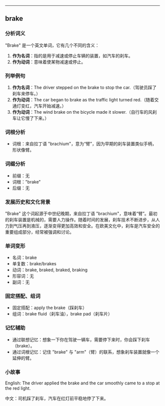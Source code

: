 
---------------
## brake
### 分析词义
"Brake" 是一个英文单词，它有几个不同的含义：

1. **作为名词**：指的是用于减速或停止车辆的装置，如汽车的刹车。
2. **作为动词**：意味着使某物减速或停止。

### 列举例句
1. **作为名词**：The driver stepped on the brake to stop the car.（驾驶员踩了刹车来停车。）
2. **作为动词**：The car began to brake as the traffic light turned red.（随着交通灯变红，汽车开始减速。）
3. **作为动词**：The wind brake on the bicycle made it slower.（自行车的风刹车让它慢了下来。）

### 词根分析
- 词根：来自拉丁语 "brachium"，意为“臂”，因为早期的刹车装置类似手柄，形状像臂。

### 词缀分析
- 前缀：无
- 词根："brake"
- 后缀：无

### 发展历史和文化背景
"Brake" 这个词起源于中世纪晚期，来自拉丁语 "brachium"，意味着“臂”。最初的刹车装置是机械的，需要人力操作。随着时间的发展，刹车技术不断进步，从人力到气压再到液压，逐渐变得更加高效和安全。在欧美文化中，刹车是汽车安全的重要组成部分，经常被强调和讨论。

### 单词变形
- 名词：brake
- 单复数：brake/brakes
- 动词：brake, braked, braked, braking
- 形容词：无
- 副词：无

### 固定搭配、组词
- 固定搭配：apply the brake（踩刹车）
- 组词：brake fluid（刹车油），brake pad（刹车片）

### 记忆辅助
- 通过联想记忆：想象一下你在驾驶一辆车，需要停下来时，你会踩下刹车（brake）。
- 通过词根记忆：记住 "brake" 与 "arm"（臂）的联系，想象刹车装置就像一个延伸的臂。

### 小故事
English: The driver applied the brake and the car smoothly came to a stop at the red light.

中文：司机踩了刹车，汽车在红灯前平稳地停了下来。

